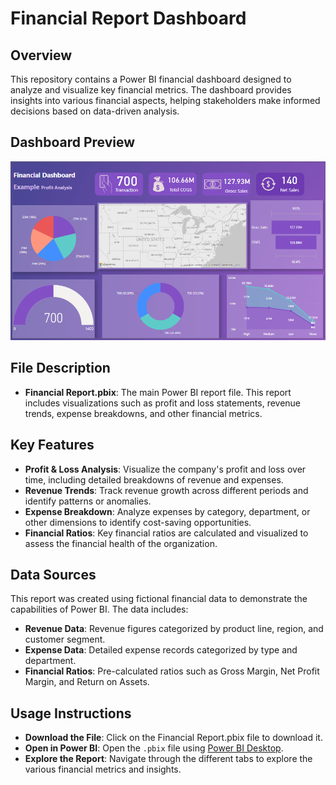 # Financial Report Dashboard

## Overview
This repository contains a Power BI financial dashboard designed to analyze and visualize key financial metrics. The dashboard provides insights into various financial aspects, helping stakeholders make informed decisions based on data-driven analysis.

## Dashboard Preview
![Financial Report Dashboard](https://github.com/AbdullahAkhlaq/Financial-Dashboard/blob/main/dashboard%202.png)

## File Description
- **Financial Report.pbix**: The main Power BI report file. This report includes visualizations such as profit and loss statements, revenue trends, expense breakdowns, and other financial metrics.

## Key Features
- **Profit & Loss Analysis**: Visualize the company's profit and loss over time, including detailed breakdowns of revenue and expenses.
- **Revenue Trends**: Track revenue growth across different periods and identify patterns or anomalies.
- **Expense Breakdown**: Analyze expenses by category, department, or other dimensions to identify cost-saving opportunities.
- **Financial Ratios**: Key financial ratios are calculated and visualized to assess the financial health of the organization.

## Data Sources
This report was created using fictional financial data to demonstrate the capabilities of Power BI. The data includes:

- **Revenue Data**: Revenue figures categorized by product line, region, and customer segment.
- **Expense Data**: Detailed expense records categorized by type and department.
- **Financial Ratios**: Pre-calculated ratios such as Gross Margin, Net Profit Margin, and Return on Assets.

## Usage Instructions
- **Download the File**: Click on the Financial Report.pbix file to download it.
- **Open in Power BI**: Open the `.pbix` file using [Power BI Desktop](https://powerbi.microsoft.com/desktop/).
- **Explore the Report**: Navigate through the different tabs to explore the various financial metrics and insights.
